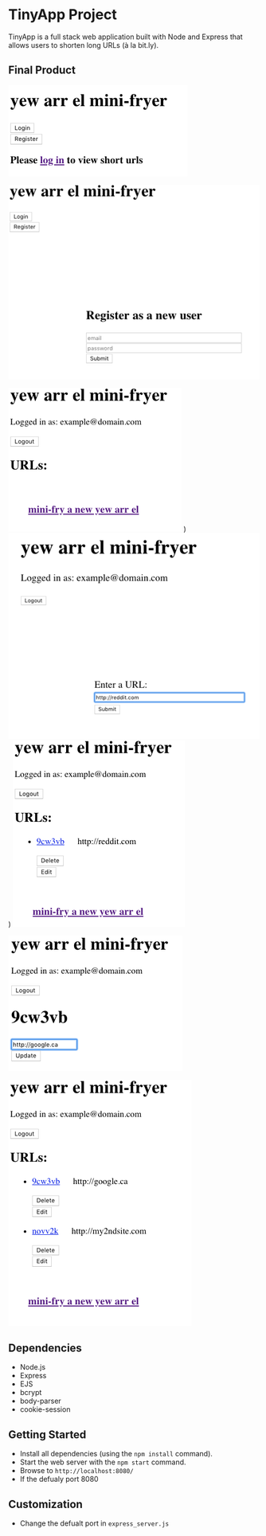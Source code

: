 # TinyApp Project

TinyApp is a full stack web application built with Node and Express that allows users to shorten long URLs (à la bit.ly).

## Final Product

!["Home page when not logged in"](https://github.com/aaronrbg/tinyapp/blob/master/docs/1homePageNoLogin.png?raw=true)

!["Registration page"](https://github.com/aaronrbg/tinyapp/blob/master/docs/2register.png?raw=true)

!["Home page when logged in (registered) without links"](https://github.com/aaronrbg/tinyapp/blob/master/docs/3homePageLoggedInNoLinks.png?raw=true)
)
!["Create a new link](https://github.com/aaronrbg/tinyapp/blob/master/docs/4newUrl.png?raw=true)
)
!["Home page with a link"](https://github.com/aaronrbg/tinyapp/blob/master/docs/5homePageLoggedInLinks.png?raw=true)

!["Editing a link"](https://github.com/aaronrbg/tinyapp/blob/master/docs/6editLink.png?raw=true)

!["Home page with multiple links"](https://github.com/aaronrbg/tinyapp/blob/master/docs/7homePageLoggedInLinks2.png?raw=true)


## Dependencies

- Node.js
- Express
- EJS
- bcrypt
- body-parser
- cookie-session

## Getting Started

- Install all dependencies (using the `npm install` command).
- Start the web server with the `npm start` command.
- Browse to `http://localhost:8080/` 
- If the defualy port 8080 

## Customization
- Change the defualt port in `express_server.js` 

